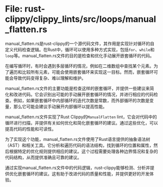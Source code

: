 # File: rust-clippy/clippy_lints/src/loops/manual_flatten.rs

manual_flatten.rs是rust-clippy的一个源代码文件，其作用是实现针对循环的自定义代码检查逻辑。在Rust中，循环可以使用多种方式实现，包括`for`、`while`和`loop`等。manual_flatten.rs文件的目的是检查和优化手动展开嵌套循环的代码。

在编写循环时，有时会遇到多层循环的情况，例如在二维数组中查找某个元素。为了遍历和比较所有元素，可能会使用嵌套循环来实现这一目标。然而，嵌套循环可能会导致代码变得复杂、难以理解和维护。

manual_flatten.rs文件的主要功能是检查这样的嵌套循环，并提供一些建议来简化和改进代码。它会识别出可能的手动展开嵌套循环的情况，并进行相应的代码检查。例如，如果嵌套循环中内部循环的迭代次数是常数，而外部循环的次数是变量，那么它可能会建议手动展开内部循环以提高性能。

manual_flatten.rs文件实现了Rust Clippy的`ManualFlatten` lint，它会对代码中的循环进行扫描，并提供有关如何优化和简化嵌套循环的建议。通过这些优化，可以提高代码的性能和可读性。

为了实现这个功能，manual_flatten.rs文件使用了Rust语言提供的抽象语法树（AST）和相关工具。它分析和遍历代码的语法结构，找到循环的位置和属性，然后根据特定的优化规则提供相应的建议。这个过程需要处理各种边界情况和复杂的代码结构，从而提供准确且可靠的建议。

通过实现manual_flatten.rs文件中的代码逻辑，rust-clippy能够检测、分析并提供优化嵌套循环的建议。这有助于改进代码的质量和性能，并提供更好的开发体验。

